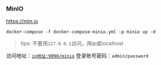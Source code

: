 ### MinIO

https://min.io

```shell
docker-compose -f docker-compose-minio.yml -p minio up -d
```

> tips: 不要用`127.0.0.1`访问，用ip或localhost

访问地址：[`ip地址:9090/minio`](http://localhost:9090/minio)
登录账号密码：`admin/password`
